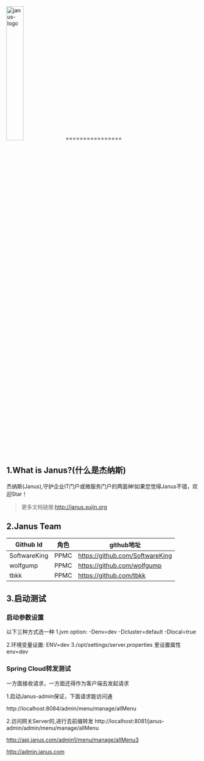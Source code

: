 <img src="https://avatars2.githubusercontent.com/u/67695022" alt="janus-logo" width="30%">
================

## 1.What is Janus?(什么是杰纳斯)

杰纳斯(Janus),守护企业IT门户或微服务门户的两面神!如果您觉得Janus不错，欢迎Star！

>更多文档链接:http://janus.xujin.org

## 2.Janus Team

| Github Id | 角色 | github地址|
| -------- | -------- | -------- |
|  SoftwareKing  | PPMC | https://github.com/SoftwareKing|
|  wolfgump  | PPMC| https://github.com/wolfgump |
|  tbkk  | PPMC| https://github.com/tbkk |


## 3.启动测试

### 启动参数设置
以下三种方式选一种
1.jvm option: -Denv=dev -Dcluster=default -Dlocal=true

2.环境变量设置: ENV=dev
3./opt/settings/server.properties 里设置属性 env=dev

### Spring Cloud转发测试

一方面接收请求，一方面还得作为客户端去发起请求

1.启动Janus-admin保证，下面请求能访问通

http://localhost:8084/admin/menu/manage/allMenu

2.访问网关Server的,进行去前缀转发
http://localhost:8081/janus-admin/admin/menu/manage/allMenu


http://api.janus.com/admin1/menu/manage/allMenu3


http://admin.janus.com









